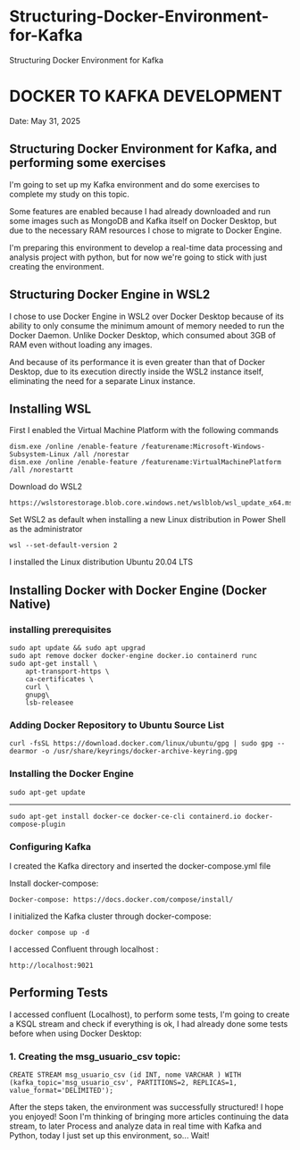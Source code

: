 # Structuring-Docker-Environment-for-Kafka
Structuring Docker Environment for Kafka

# DOCKER TO KAFKA DEVELOPMENT

Date: May 31, 2025

## Structuring Docker Environment for Kafka, and performing some exercises

I'm going to set up my Kafka environment and do some exercises to complete my study on this topic.

Some features are enabled because I had already downloaded and run some images such as MongoDB and Kafka itself on Docker Desktop, but due to the necessary RAM resources I chose to migrate to Docker Engine.

I'm preparing this environment to develop a real-time data processing and analysis project with python, but for now we're going to stick with just creating the environment.

## Structuring Docker Engine in WSL2

I chose to use Docker Engine in WSL2 over Docker Desktop because of its ability to only consume the minimum amount of memory needed to run the Docker Daemon. Unlike Docker Desktop, which consumed about 3GB of RAM even without loading any images.

And because of its performance it is even greater than that of Docker Desktop, due to its execution directly inside the WSL2 instance itself, eliminating the need for a separate Linux instance.

## Installing WSL

First I enabled the Virtual Machine Platform with the following commands

```
dism.exe /online /enable-feature /featurename:Microsoft-Windows-Subsystem-Linux /all /norestar
dism.exe /online /enable-feature /featurename:VirtualMachinePlatform /all /norestartt
```

Download do WSL2

```
https://wslstorestorage.blob.core.windows.net/wslblob/wsl_update_x64.msi
```

Set WSL2 as default when installing a new Linux distribution in Power Shell as the administrator

```
wsl --set-default-version 2
```

I installed the Linux distribution Ubuntu 20.04 LTS

## Installing Docker with Docker Engine (Docker Native)

### installing prerequisites

```
sudo apt update && sudo apt upgrad
sudo apt remove docker docker-engine docker.io containerd runc
sudo apt-get install \
    apt-transport-https \
    ca-certificates \
    curl \
    gnupg\
    lsb-releasee
```

### Adding Docker Repository to Ubuntu Source List

```
curl -fsSL https://download.docker.com/linux/ubuntu/gpg | sudo gpg --dearmor -o /usr/share/keyrings/docker-archive-keyring.gpg
```

### Installing the Docker Engine

```
sudo apt-get update
```

---

```
sudo apt-get install docker-ce docker-ce-cli containerd.io docker-compose-plugin
```

### Configuring Kafka

I created the Kafka directory and inserted the docker-compose.yml file

Install docker-compose:

```
Docker-compose: https://docs.docker.com/compose/install/
```

I initialized the Kafka cluster through docker-compose:

```
docker compose up -d
```

[](https://media.licdn.com/dms/image/v2/D4D12AQFCUFcPEq5WOw/article-inline_image-shrink_1500_2232/article-inline_image-shrink_1500_2232/0/1684884064847?e=1753920000&v=beta&t=XlftRqa4TE18rLCy2Ifew65VuKzeOXOnskM67IwVXu4)

[](https://media.licdn.com/dms/image/v2/D4D12AQF4atFBm-T77g/article-inline_image-shrink_1500_2232/article-inline_image-shrink_1500_2232/0/1684884125516?e=1753920000&v=beta&t=IgOiXr3SaZRfUnRkKi2rUpoDhQyyjN9rdGKfdamRnHs)

I accessed Confluent through localhost :

```
http://localhost:9021
```

## Performing Tests

I accessed confluent (Localhost), to perform some tests, I'm going to create a KSQL stream and check if everything is ok, I had already done some tests before when using Docker Desktop:

[](https://media.licdn.com/dms/image/v2/D4D12AQGuco1MJSa-Xg/article-inline_image-shrink_1500_2232/article-inline_image-shrink_1500_2232/0/1684884520785?e=1753920000&v=beta&t=asOv8UV-L6jjzidgm1cxEMkGjyRYsnJ3XigEVlwqnBQ)

### 1. Creating the msg_usuario_csv topic:

```
CREATE STREAM msg_usuario_csv (id INT, nome VARCHAR ) WITH (kafka_topic='msg_usuario_csv', PARTITIONS=2, REPLICAS=1, value_format='DELIMITED');
```

[](https://media.licdn.com/dms/image/v2/D4D12AQGC9pnZOWaOKg/article-inline_image-shrink_1500_2232/article-inline_image-shrink_1500_2232/0/1684886570591?e=1753920000&v=beta&t=H9GBT-7d8sx1FTuLXbagSgV6QiTRts_GOW1GighKTl0)

After the steps taken, the environment was successfully structured! I hope you enjoyed! Soon I'm thinking of bringing more articles continuing the data stream, to later Process and analyze data in real time with Kafka and Python, today I just set up this environment, so... Wait!
